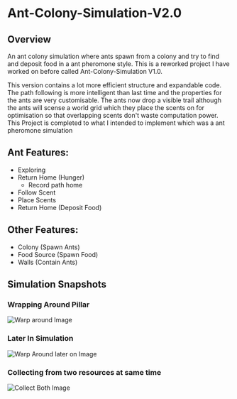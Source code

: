 # Ant-Colony-Simulation-V2.0

## Overview
An ant colony simulation where ants spawn from a colony and try to find and deposit food in a ant pheromone style. 
This is a reworked project I have worked on before called Ant-Colony-Simulation V1.0.

This version contains a lot more efficient structure and expandable code. The path following is more intelligent than last time and the properties for the ants are very customisable.
The ants now drop a visible trail although the ants will scense a world grid which they place the scents on for optimisation so that overlapping scents don't waste computation power.
This Project is completed to what I intended to implement which was a ant pheromone simulation 

## Ant Features:
- Exploring
- Return Home (Hunger)
  - Record path home
- Follow Scent 
- Place Scents
- Return Home (Deposit Food)

## Other Features:
- Colony (Spawn Ants)
- Food Source (Spawn Food)
- Walls (Contain Ants)



## Simulation Snapshots
### Wrapping Around Pillar
![Warp around Image](/readmeImages/Wrap%20around.png)
### Later In Simulation
![Warp Around later on Image](/readmeImages/Warp%20Around%20later%20on.png)
### Collecting from two resources at same time
![Collect Both Image](/readmeImages/Collect%20Both.png)
